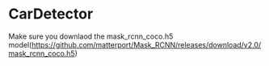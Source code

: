# CarDetector
Make sure you downlaod the mask_rcnn_coco.h5 model(https://github.com/matterport/Mask_RCNN/releases/download/v2.0/mask_rcnn_coco.h5)
